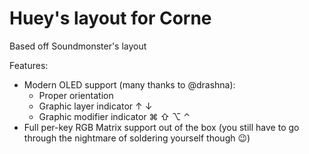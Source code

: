 # Huey's layout for Corne

Based off Soundmonster's layout

Features:

-   Modern OLED support (many thanks to @drashna):
    -   Proper orientation
    -   Graphic layer indicator ↑ ↓
    -   Graphic modifier indicator ⌘ ⇧ ⌥ ⌃
-   Full per-key RGB Matrix support out of the box (you still have to go through the nightmare of soldering yourself though 😉)